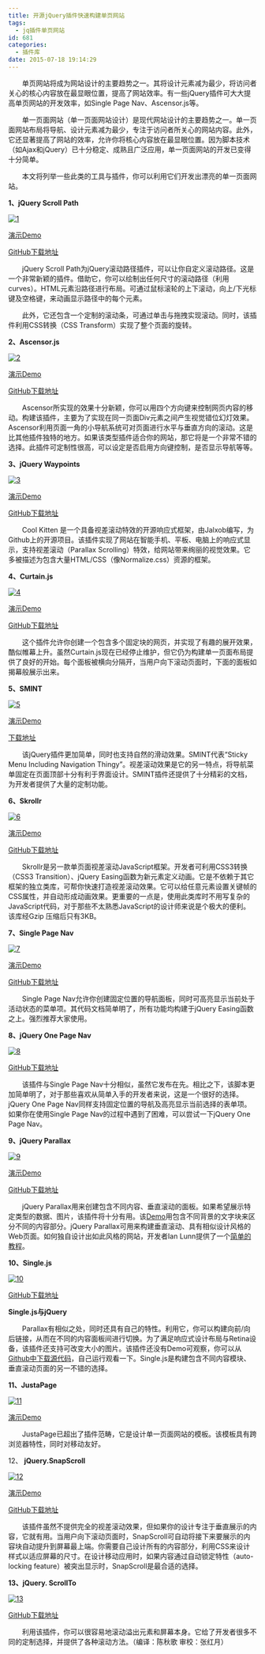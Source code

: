 ```yaml
---
title: 开源jQuery插件快速构建单页网站
tags:
  - jq插件单页网站
id: 681
categories:
  - 插件库
date: 2015-07-18 19:14:29
---
```


&emsp;&emsp;单页网站将成为网站设计的主要趋势之一。其将设计元素减为最少，将访问者关心的核心内容放在最显眼位置，提高了网站效率。有一些jQuery插件可大大提高单页网站的开发效率，如Single Page Nav、Ascensor.js等。

&emsp;&emsp;单一页面网站（单一页面网站设计）是现代网站设计的主要趋势之一。单一页面网站布局将导航、设计元素减为最少，专注于访问者所关心的网站内容。此外，它还显著提高了网站的效率，允许你将核心内容放在最显眼位置。因为脚本技术（如Ajax和jQuery）已十分稳定、成熟且广泛应用，单一页面网站的开发已变得十分简单。

&emsp;&emsp;本文将列举一些此类的工具与插件，你可以利用它们开发出漂亮的单一页面网站。

**1、jQuery Scroll Path**

[![1](http://www.npm8.com/wp-content/uploads/2015/07/118.jpg)](http://www.npm8.com/wp-content/uploads/2015/07/118.jpg)

[演示Demo](http://joelb.me/scrollpath/)

[GitHub下载地址](https://github.com/JoelBesada/scrollpath)

&emsp;&emsp;jQuery Scroll Path为jQuery滚动路径插件，可以让你自定义滚动路径。这是一个非常新颖的插件。借助它，你可以绘制出任何尺寸的滚动路径（利用curves）。HTML元素沿路径进行布局。可通过鼠标滚轮的上下滚动，向上/下光标键及空格键，来动画显示路径中的每个元素。

&emsp;&emsp;此外，它还包含一个定制的滚动条，可通过单击与拖拽实现滚动。同时，该插件利用CSS转换（CSS Transform）实现了整个页面的旋转。

**2、Ascensor.js**

[![2](http://www.npm8.com/wp-content/uploads/2015/07/29.jpg)](http://www.npm8.com/wp-content/uploads/2015/07/29.jpg)

[演示Demo](http://kirkas.ch/ascensor/)

[GitHub下载地址](https://github.com/kirkas/Ascensor.js)

&emsp;&emsp;Ascensor所实现的效果十分新颖，你可以用四个方向键来控制网页内容的移动。构建该插件，主要为了实现在同一页面Div元素之间产生视觉错位幻灯效果。Ascensor利用页面一角的小导航系统可对页面进行水平与垂直方向的滚动。这是比其他插件独特的地方。如果该类型插件适合你的网站，那它将是一个非常不错的选择。此插件可定制性很高，可以设定是否启用方向键控制，是否显示导航等等。

**3、jQuery Waypoints**

[![3](http://www.npm8.com/wp-content/uploads/2015/07/34.jpg)](http://www.npm8.com/wp-content/uploads/2015/07/34.jpg)

[演示Demo](http://jalxob.com/cool-kitten/)

[GitHub下载地址](https://github.com/jalxob/cool-kitten)

&emsp;&emsp;Cool Kitten 是一个具备视差滚动特效的开源响应式框架，由Jalxob编写，为Github上的开源项目。该插件实现了网站在智能手机、平板、电脑上的响应式显示，支持视差滚动（Parallax Scrolling）特效，给网站带来绚丽的视觉效果。它多被描述为包含大量HTML/CSS（像Normalize.css）资源的框架。

**4、Curtain.js**

[![4](http://www.npm8.com/wp-content/uploads/2015/07/43.jpg)](http://www.npm8.com/wp-content/uploads/2015/07/43.jpg)

[演示Demo](http://curtain.victorcoulon.fr/)

[GitHub下载地址](https://github.com/victa/curtain.js)

&emsp;&emsp;这个插件允许你创建一个包含多个固定块的网页，并实现了有趣的展开效果，酷似帷幕上升。虽然Curtain.js现在已经停止维护，但它仍为构建单一页面布局提供了良好的开始。每个面板被横向分隔开，当用户向下滚动页面时，下面的面板如揭幕般展示出来。

**5、SMINT**

[![5](http://www.npm8.com/wp-content/uploads/2015/07/51.jpg)](http://www.npm8.com/wp-content/uploads/2015/07/51.jpg)

[演示Demo](http://www.outyear.co.uk/smint/demo/)

[下载地址](http://www.outyear.co.uk/smint/download/)

&emsp;&emsp;该jQuery插件更加简单，同时也支持自然的滑动效果。SMINT代表“Sticky Menu Including Navigation Thingy”。视差滚动效果是它的另一特点，将导航菜单固定在页面顶部十分有利于界面设计。SMINT插件还提供了十分精彩的文档，为开发者提供了大量的定制功能。

**6、Skrollr**

[![6](http://www.npm8.com/wp-content/uploads/2015/07/6.jpg)](http://www.npm8.com/wp-content/uploads/2015/07/6.jpg)

[演示Demo](http://prinzhorn.github.io/skrollr/)

[GitHub下载地址](https://github.com/Prinzhorn/skrollr)

&emsp;&emsp;Skrollr是另一款单页面视差滚动JavaScript框架。开发者可利用CSS3转换（CSS3 Transition）、jQuery Easing函数为新元素定义动画。它是不依赖于其它框架的独立类库，可帮你快速打造视差滚动效果。它可以给任意元素设置关键帧的CSS属性，并自动形成动画效果。更重要的一点是，使用此类库时不用写复杂的JavaScript代码，对于那些不太熟悉JavaScript的设计师来说是个极大的便利。该库经Gzip 压缩后只有3KB。

**7、Single Page Nav**

[![7](http://www.npm8.com/wp-content/uploads/2015/07/7.jpg)](http://www.npm8.com/wp-content/uploads/2015/07/7.jpg)

[演示Demo](http://chriswojcik.net/demos/single-page-nav/)

[GitHub下载地址](https://github.com/ChrisWojcik/single-page-nav)

&emsp;&emsp;Single Page Nav允许你创建固定位置的导航面板，同时可高亮显示当前处于活动状态的菜单项。其代码文档简单明了，所有功能均构建于jQuery Easing函数之上。强烈推荐大家使用。

**8、jQuery One Page Nav**

[![8](http://www.npm8.com/wp-content/uploads/2015/07/8.jpg)](http://www.npm8.com/wp-content/uploads/2015/07/8.jpg)

[GitHub下载地址](https://github.com/davist11/jQuery-One-Page-Nav)

&emsp;&emsp;该插件与Single Page Nav十分相似，虽然它发布在先。相比之下，该脚本更加简单明了，对于那些喜欢从简单入手的开发者来说，这是一个很好的选择。jQuery One Page Nav同样支持固定位置的导航及高亮显示当前选择的表单项。如果你在使用Single Page Nav的过程中遇到了困难，可以尝试一下jQuery One Page Nav。

**9、jQuery Parallax**

[![9](http://www.npm8.com/wp-content/uploads/2015/07/9.jpg)](http://www.npm8.com/wp-content/uploads/2015/07/9.jpg)

[演示Demo](http://www.ianlunn.co.uk/plugins/jquery-parallax/)

[GitHub下载地址](https://github.com/IanLunn/jQuery-Parallax)

&emsp;&emsp;jQuery Parallax用来创建包含不同内容、垂直滚动的面板。如果希望展示特定类型的数据、图片，该插件将十分有用。该[Demo](http://www.ianlunn.co.uk/plugins/jquery-parallax/)用包含不同背景的文字块来区分不同的内容部分。jQuery Parallax可用来构建垂直滚动、具有相似设计风格的Web页面。如何独自设计出如此风格的网站，开发者Ian Lunn提供了一个[简单的教程](http://www.ianlunn.co.uk/blog/code-tutorials/recreate-nikebetterworld-parallax/)。

**10、Single.js**

[![10](http://www.npm8.com/wp-content/uploads/2015/07/10.jpg)](http://www.npm8.com/wp-content/uploads/2015/07/10.jpg)

[GitHub下载地址](https://github.com/rafaelfragosom/singlejs)

**Single.js与jQuery**

&emsp;&emsp;Parallax有相似之处，同时还具有自己的特性。利用它，你可以构建向前/向后链接，从而在不同的内容面板间进行切换。为了满足响应式设计布局与Retina设备，该插件还支持可改变大小的图片。该插件还没有Demo可观察，你可以从[Github中下载源代码](https://github.com/rafaelfragosom/singlejs)，自己运行观看一下。Single.js是构建包含不同内容模块、垂直滚动页面的另一不错的选择。

**11、JustaPage**

[![11](http://www.npm8.com/wp-content/uploads/2015/07/119.jpg)](http://www.npm8.com/wp-content/uploads/2015/07/119.jpg)

[演示Demo](http://paulmolluzzo.github.io/JustaPage/demo/)

&emsp;&emsp;JustaPage已超出了插件范畴，它是设计单一页面网站的模板。该模板具有跨浏览器特性，同时对移动友好。

12、 **jQuery.SnapScroll**

[![12](http://www.npm8.com/wp-content/uploads/2015/07/121.jpg)](http://www.npm8.com/wp-content/uploads/2015/07/121.jpg)

[演示Demo](http://wtm.github.io/jquery.snapscroll/)

[GitHub下载地址](https://github.com/wtm/jquery.snapscroll)

&emsp;&emsp;该插件虽然不提供完全的视差滚动效果，但如果你的设计专注于垂直展示的内容，它就有用。当用户向下滚动页面时，SnapScroll可自动将接下来要展示的内容块自动提升到屏幕最上端。你需要自己设计所有的内容部分，利用CSS来设计样式以适应屏幕的尺寸。在设计移动应用时，如果内容通过自动锁定特性（auto-locking feature）被突出显示时，SnapScroll是最合适的选择。

**13、jQuery. ScrollTo**

[![13](http://www.npm8.com/wp-content/uploads/2015/07/131.jpg)](http://www.npm8.com/wp-content/uploads/2015/07/131.jpg)

[GitHub下载地址](https://github.com/flesler/jquery.scrollTo)

&emsp;&emsp;利用该插件，你可以很容易地滚动溢出元素和屏幕本身。它给了开发者很多不同的定制选择，并提供了各种滚动方法。（编译：陈秋歌 审校：张红月）